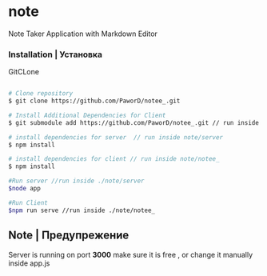 # note
Note Taker Application with Markdown Editor

### Installation | Установка

GitCLone

```bash

# Clone repository
$ git clone https://github.com/PaworD/notee_.git

# Install Additional Dependencies for Client 
$ git submodule add https://github.com/PaworD/notee_.git // run inside ./note

# install dependencies for server  // run inside note/server
$ npm install

# install dependencies for client // run inside note/notee_
$ npm install 

#Run server //run inside ./note/server
$node app 

#Run Client 
$npm run serve //run inside ./note/notee_

```

## Note | Предупрежение

Server is running on port **3000** make sure it is free , or change it manually inside app.js




